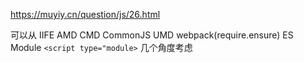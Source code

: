 https://muyiy.cn/question/js/26.html

可以从 IIFE AMD CMD CommonJS UMD webpack(require.ensure)  ES Module `<script type="module>` 几个角度考虑


